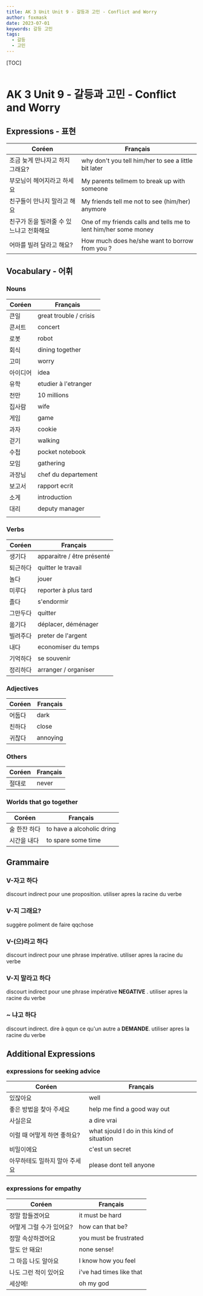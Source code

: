 ```yaml
---
title: AK 3 Unit Unit 9 - 갈등과 고민 - Conflict and Worry
author: foxmask
date: 2023-07-01
keywords: 갈등 고민
tags: 
  - 갈등
  - 고민
---
```


[TOC]
```toc
```


# AK 3 Unit 9 - 갈등과 고민 - Conflict and Worry

## Expressions - 표현

| Coréen                          | Français |
| ------------------------------- | -------- |
| 조금 늦게 만나자고 하지 그래요? |  why don't you tell him/her to see a little bit later        |
| 부모님이 헤어지라고 하세요 | My parents tellmem to break up with someone          |
| 친구들이 만나지 말라고 해요 | My friends tell me not to see (him/her) anymore          |
| 친구가 돈을 빌려줄 수 있느냐고 전화해요 | One of my friends calls and tells me to lent him/her some money|
| 어마를 빌려 달라고 해요? | How much does he/she want to borrow from you ?|


## Vocabulary - 어휘

### Nouns

| Coréen | Français               |
| ------ | ---------------------- |
|   큰일     | great trouble / crisis |
|   콘서트     | concert                |
|   로봇     | robot                  |
|   회식     | dining together        |
|   고미     | worry                  |
|   아이디어     | idea                   |
|   유학     | etudier à l'etranger   |
|   천만     | 10 millions            |
|   집사람     | wife                   |
|   게임     | game                   |
|   과자     | cookie                 |
|   걷기     | walking                |
|   수첩     | pocket notebook        |
|   모임     | gathering              |
|   과장님     | chef du departement    |
|   보고서     | rapport ecrit          |
|   소게     | introduction           |
|   대리     | deputy manager         |
|        |                        |

### Verbs

| Coréen | Français                    |
| ------ | --------------------------- |
| 생기다       | apparaitre / être présenté |
| 퇴근하다       | quitter le travail      |
| 놀다       | jouer                     |
| 미루다       | reporter à plus tard        |
| 졸다       | s'endormir          |
| 그만두다       | quitter                  |
| 옮기다       | déplacer, déménager                     |
| 빌려주다       | preter de l'argent          |
| 내다       | economiser du temps            |
| 기억하다       | se souvenir                 |
| 정리하다       | arranger / organiser        |


### Adjectives

| Coréen | Français|
|--------|-------- |
| 어둡다 |dark|
| 친하다 |close|
|귀찮다 |annoying|

### Others

| Coréen | Français|
|--------|-------- |
|절대로 | never|

### Worlds that go together

| Coréen | Français|
|--------|-------- |
| 술 한잔 하다 | to have a alcoholic dring|
|시간을 내다 | to spare some time|

## Grammaire

### V-자고 하다
discourt indirect pour une proposition. utiliser apres la racine du verbe

### V-지 그래요?
suggère poliment de faire qqchose

### V-(으)라고 하다
discourt indirect pour une phrase impérative. utiliser apres la racine du verbe

### V-지 말라고 하다
discourt indirect pour une phrase impérative **NEGATIVE** . utiliser apres la racine du verbe

### ~ 냐고 하다
discourt indirect. dire à qqun ce qu'un autre a **DEMANDE**. utiliser apres la racine du verbe

## Additional Expressions

### expressions for seeking advice

| Coréen                        | Français |
| ----------------------------- | -------- |
| 있잖아요                      | well         |
| 좋은 방법을 찾아 주세요       |  help me find a good way out        |
| 사실은요                      | a dire vrai         |
| 이럴 때 어떻게 하면 좋하요?   |  what sjould I do in this kind of situation        |
| 비밀이에요                    |  c'est un secret        |
| 아무하테도 밀하지 말아 주세요 | please dont tell anyone         |

### expressions for empathy

| Coréen                   | Français |
| ------------------------ | -------- |
| 정말 함들겠어요          |  it must be hard        |
| 어떻게 그럴 수가 있어요? |   how can that be?       |
| 정말 속상하겠어요        | you must be frustrated         |
| 말도 안 돼요!             | none sense!         |
| 그 마음 나도 알아요      | I know how you feel         |
| 나도 그런 적이 있어요    | i've had times like that         |
| 세상에!                         |   oh my god       |

